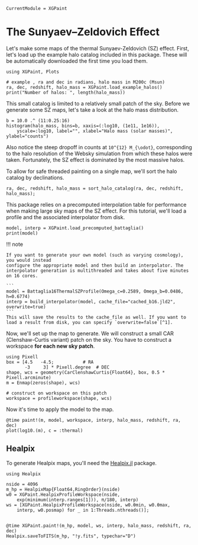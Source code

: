 
```@meta
CurrentModule = XGPaint
```

# The Sunyaev–Zeldovich Effect

Let's make some maps of the thermal Sunyaev-Zeldovich (SZ) effect. First, let's load up the example halo catalog included in this package. These will be automatically downloaded the first time you load them.

```@example tsz
using XGPaint, Plots

# example , ra and dec in radians, halo mass in M200c (Msun)
ra, dec, redshift, halo_mass = XGPaint.load_example_halos()
print("Number of halos: ", length(halo_mass))
```

This small catalog is limited to a relatively small patch of the sky. Before we generate some SZ maps, let's take a look at the halo mass distribution.

```@example tsz
b = 10.0 .^ (11:0.25:16)
histogram(halo_mass, bins=b, xaxis=(:log10, (1e11, 1e16)), 
    yscale=:log10, label="", xlabel="Halo mass (solar masses)", ylabel="counts")
```

Also notice the steep dropoff in counts at ``10^{12} M_{\odot}``, corresponding to the halo resolution of the Websky simulation from which these halos were taken. Fortunately, the SZ effect is dominated by the most massive halos.

To allow for safe threaded painting on a single map, we'll sort the halo catalog by declinations.

```@example tsz
ra, dec, redshift, halo_mass = sort_halo_catalog(ra, dec, redshift, halo_mass);
```

This package relies on a precomputed interpolation table for performance when making large sky maps of the SZ effect. For this tutorial, we'll load a profile and the associated interpolator from disk.

```@example tsz
model, interp = XGPaint.load_precomputed_battaglia()
print(model)
```

!!! note

    If you want to generate your own model (such as varying cosmology), you would instead
    configure the appropriate model and then build an interpolator. The interpolator generation is multithreaded and takes about five minutes on 16 cores. 

    ```
    model = Battaglia16ThermalSZProfile(Omega_c=0.2589, Omega_b=0.0486, h=0.6774)
    interp = build_interpolator(model, cache_file="cached_b16.jld2", overwrite=true)
    ```
    This will save the results to the cache_file as well. If you want to load a result from disk, you can specify `overwrite=false`[^1].

[^1]: 
     For maps with many pixels and halos, building the interpolator is only about 10% of the map generation cost. If you have a use case where you instead need to vary cosmology on very small patches, contact the developers!


Now, we'll set up the map to generate. We will construct a small CAR (Clenshaw-Curtis variant) patch on the sky. You have to construct a workspace **for each new sky patch**.

```@example tsz
using Pixell
box = [4.5   -4.5;           # RA
       -3     3] * Pixell.degree  # DEC
shape, wcs = geometry(CarClenshawCurtis{Float64}, box, 0.5 * Pixell.arcminute)
m = Enmap(zeros(shape), wcs)

# construct on workspace on this patch
workspace = profileworkspace(shape, wcs)
```

Now it's time to apply the model to the map.
```@example tsz
@time paint!(m, model, workspace, interp, halo_mass, redshift, ra, dec)
plot(log10.(m), c = :thermal)
```


## Healpix 

To generate Healpix maps, you'll need the [Healpix.jl](https://github.com/ziotom78/Healpix.jl) package.

```@example tsz
using Healpix

nside = 4096
m_hp = HealpixMap{Float64,RingOrder}(nside)
w0 = XGPaint.HealpixProfileWorkspace(nside, 
    exp(minimum(interp.ranges[1])), π/180, interp)
ws = [XGPaint.HealpixProfileWorkspace(nside, w0.θmin, w0.θmax,
    interp, w0.posmap) for _ in 1:Threads.nthreads()];


@time XGPaint.paint!(m_hp, model, ws, interp, halo_mass, redshift, ra, dec)
Healpix.saveToFITS(m_hp, "!y.fits", typechar="D")
```

